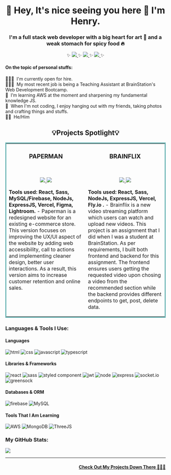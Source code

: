 <h1 align="center">👀 Hey, It's nice seeing you here 👋 I'm Henry. </h1>

<h3 align="center">I'm a full stack web developer with a big heart for art 🎨 and a weak stomach for spicy food 🔥</h3>

<p align="center">
 ✨
  <a target="_blank" href="https://www.henryluan.com/">
    <img src="https://img.shields.io/badge/Website-243964?style=for-the-badge&logo=react&logoColor=white">
  </a>
 ✨
  <a target="_blank" href="https://twitter.com/HenryLuan95" target="_blank">
    <img src="https://img.shields.io/badge/Twitter-1DA1F2?style=for-the-badge&logo=twitter&logoColor=white"/>
  </a>
 ✨
  <a target="_blank" href="https://www.linkedin.com/in/henry-luan/" target="_blank">
    <img src="https://img.shields.io/badge/linkedin-%230077B5.svg?style=for-the-badge&logo=linkedin&logoColor=white"/>
  </a>
 ✨
</p>

#### On the topic of personal stuffs:

🧑🏻‍🎓&nbsp; I'm currently open for hire.
<br/>
🧑🏻‍💻&nbsp; My most recent job is being a Teaching Assistant at BrainStation's Web Development Bootcamp.
<br/>
🌱&nbsp; I’m learning AWS at the moment and sharpening my fundamental knowledge JS.
<br/>
💞️&nbsp; When I'm not coding, I enjoy hanging out with my friends, taking photos and crafting things and stuffs.
<br/>
🏳️‍🌈&nbsp; He/Him

<h2 align="center">💡Projects Spotlight💡</h2>
<table bordercolor="#66b2b2">
  <tr>
    <td width="50%" valign="top">
      <h3 align="center">PAPERMAN</h3>
        <br>
<a target="_blank" href="https://paperman.vercel.app/"></a>


  <p align="center">
  <a href="https://github.com/henryluan95/paperman" target="_blank">
    <img src="https://img.shields.io/badge/Code-black?style=for-the-badge&logo=github">
  </a>  
  <a href="https://paperman.vercel.app/" target="_blank">
    <img src="https://img.shields.io/badge/-website-green?style=for-the-badge&color=243964">
  </a>
      </p>
        <p><strong>Tools used: React, Sass, MySQL/Firebase, NodeJs, ExpressJS, Vercel, Figma, Lightroom.</strong> - Paperman is a redesigned website for an existing e-commerce store. This version focuses on improving the UX/UI aspect of the website by adding web accessibility, call to actions and implementing cleaner design, better user interactions. As a result, this version aims to increase customer retention and online sales. 
</p>
    </td>
<td width="50%" valign="top">
      <h3 align="center">BRAINFLIX</h3>
        <br>
<a target="_blank" href="https://henry-luan-brainfix.vercel.app/"></a>


  <p align="center">
  <a href="https://github.com/henryluan95/henry-luan-brainfix" target="_blank">
    <img src="https://img.shields.io/badge/Code-black?style=for-the-badge&logo=github">
  </a>  
  <a href="https://henry-luan-brainfix.vercel.app/" target="_blank">
    <img src="https://img.shields.io/badge/-website-green?style=for-the-badge&color=243964">
  </a>
      </p>
        <p><strong>Tools used: React, Sass, NodeJs, ExpressJS, Vercel, Fly.io .</strong> - Brainflix is a new video streaming platform which users can watch and upload new videos. This project is an assignment that I did when I was a student at BrainStation. As per requirements, I built both frontend and backend for this assignment. The frontend ensures users getting the requested video upon chosing a video from the recommended section while the backend provides different endpoints to get, post, delete data.</p>
    </td>
  </tr>
  
  
</table>

<h3>Languages & Tools I Use:</h3>
<h4>Languages</h4>
<p>
<img src="https://img.shields.io/badge/HTML5-E34F26?style=for-the-badge&logo=html5&logoColor=white" alt="html" >
<img src="https://img.shields.io/badge/CSS3-1572B6?style=for-the-badge&logo=css3&logoColor=white" alt="css">
<img src="https://img.shields.io/badge/JavaScript-323330?style=for-the-badge&logo=javascript&logoColor=F7DF1E" alt="javascript">
<img src="https://img.shields.io/badge/TypeScript-007ACC?style=for-the-badge&logo=typescript&logoColor=white" alt="typescript"> </p>
<h4>Libraries & Frameworks</h4>
<p>
<img src="https://img.shields.io/badge/React-20232A?style=for-the-badge&logo=react&logoColor=61DAFB" alt="react">
<img src="https://img.shields.io/badge/Sass-CC6699?style=for-the-badge&logo=sass&logoColor=white" alt="sass">
<img src="https://img.shields.io/badge/styled--components-DB7093?style=for-the-badge&logo=styled-components&logoColor=white" alt="styled component">
 <img src="https://img.shields.io/badge/JWT-000000?style=for-the-badge&logo=JSON%20web%20tokens&logoColor=white" alt="jwt">
<img src="https://img.shields.io/badge/Node.js-339933?style=for-the-badge&logo=nodedotjs&logoColor=white" alt="node">
<img src="https://img.shields.io/badge/Express.js-000000?style=for-the-badge&logo=express&logoColor=white" alt="express">
<img src="https://img.shields.io/badge/Socket.io-black?style=for-the-badge&logo=socket.io&badgeColor=010101" alt="socket.io">
<img src="https://img.shields.io/badge/green%20sock-88CE02?style=for-the-badge&logo=greensock&logoColor=white" alt="greensock">
</p>
<h4>Databases & ORM</h4>
<p>
<img src="https://img.shields.io/badge/firebase-ffca28?style=for-the-badge&logo=firebase&logoColor=black" alt="firebase">
<img src="https://img.shields.io/badge/MySQL-005C84?style=for-the-badge&logo=mysql&logoColor=white" alt="MySQL"></p>


#### Tools That I Am Learning
<p>
<img src="https://img.shields.io/badge/AWS-%23FF9900.svg?style=for-the-badge&logo=amazon-aws&logoColor=white" alt="AWS">
<img src="https://img.shields.io/badge/MongoDB-%234ea94b.svg?style=for-the-badge&logo=mongodb&logoColor=white" alt="MongoDB">
<img src="https://img.shields.io/badge/threejs-black?style=for-the-badge&logo=three.js&logoColor=white" alt="ThreeJS"></p>

<h3>My GitHub Stats:</h3>
<div><a href="http://github.com/henryluan95"><img src="https://github-readme-stats.vercel.app/api?username=henryluan95&show_icons=true&hide=&count_private=true&theme=nightowl"</a></div>
<!--
<div><a href="http://www.github.com/henryluan95"><img src="https://github-readme-stats.vercel.app/api?username=henryluan95&show_icons=true&hide=&count_private=true&title_color=edcd94&text_color=6E6F71&icon_color=D2C8DE&bg_color=ffffff&hide_border=false&show_icons=true%22%20alt="Henry's github stats"/></a></div>-->

---

<h4 align="right">Check Out My Projects Down There 🙇🏻‍♂️</h4>

<!---
henryluan95/henryluan95 is a ✨ special ✨ repository because its `README.md` (this file) appears on your GitHub profile.
You can click the Preview link to take a look at your changes.
--->
